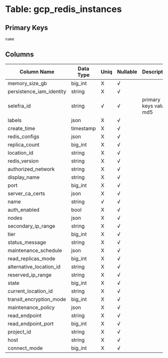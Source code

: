 # Table: gcp_redis_instances

## Primary Keys 

```
name
```


## Columns 

|  Column Name   |  Data Type  | Uniq | Nullable | Description | 
|  ----  | ----  | ----  | ----  | ---- | 
| memory_size_gb | big_int | X | √ |  | 
| persistence_iam_identity | string | X | √ |  | 
| selefra_id | string | √ | √ | primary keys value md5 | 
| labels | json | X | √ |  | 
| create_time | timestamp | X | √ |  | 
| redis_configs | json | X | √ |  | 
| replica_count | big_int | X | √ |  | 
| location_id | string | X | √ |  | 
| redis_version | string | X | √ |  | 
| authorized_network | string | X | √ |  | 
| display_name | string | X | √ |  | 
| port | big_int | X | √ |  | 
| server_ca_certs | json | X | √ |  | 
| name | string | √ | √ |  | 
| auth_enabled | bool | X | √ |  | 
| nodes | json | X | √ |  | 
| secondary_ip_range | string | X | √ |  | 
| tier | big_int | X | √ |  | 
| status_message | string | X | √ |  | 
| maintenance_schedule | json | X | √ |  | 
| read_replicas_mode | big_int | X | √ |  | 
| alternative_location_id | string | X | √ |  | 
| reserved_ip_range | string | X | √ |  | 
| state | big_int | X | √ |  | 
| current_location_id | string | X | √ |  | 
| transit_encryption_mode | big_int | X | √ |  | 
| maintenance_policy | json | X | √ |  | 
| read_endpoint | string | X | √ |  | 
| read_endpoint_port | big_int | X | √ |  | 
| project_id | string | X | √ |  | 
| host | string | X | √ |  | 
| connect_mode | big_int | X | √ |  | 



